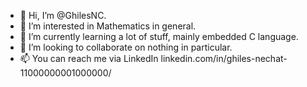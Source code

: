 - 👋 Hi, I’m @GhilesNC.
- 👀 I’m interested in Mathematics in general.
- 🌱 I’m currently learning a lot of stuff, mainly embedded C language.
- 💞️ I’m looking to collaborate on nothing in particular.
- 📫 You can reach me via LinkedIn linkedin.com/in/ghiles-nechat-11000000001000000/

<!---
GhilesNC/GhilesNC is a ✨ special ✨ repository because its `README.md` (this file) appears on your GitHub profile.
You can click the Preview link to take a look at your changes.
--->
